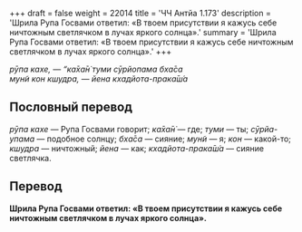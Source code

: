 +++
draft = false
weight = 22014
title = 'ЧЧ Антйа 1.173'
description = 'Шрила Рупа Госвами ответил: «В твоем присутствии я кажусь себе ничтожным светлячком в лучах яркого солнца».'
summary = 'Шрила Рупа Госвами ответил: «В твоем присутствии я кажусь себе ничтожным светлячком в лучах яркого солнца».'
+++

_рӯпа кахе, — “ка̄ха̄н̇ туми сӯрйопама бха̄са  
мун̃и кон кшудра, — йена кхадйота-прака̄ш́а_

## Пословный перевод

_рӯпа_ _кахе_ — Рупа Госвами говорит; _ка̄ха̄н̇_ — где; _туми_ — ты; _сӯрйа_\-_упама_ — подобное солнцу; _бха̄са_ — сияние; _мун̃и_ — я; _кон_ — какой-то; _кшудра_ — ничтожный; _йена_ — как; _кхадйота_\-_прака̄ш́а_ — сияние светлячка.

## Перевод

**Шрила Рупа Госвами ответил: «В твоем присутствии я кажусь себе ничтожным светлячком в лучах яркого солнца».**
